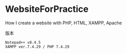 # WebsiteForPractice
How I create a website with PHP, HTML, XAMPP, Apache

版本
```
Notepad++ v8.4.5  
XAMPP ver.7.4.29 / PHP 7.4.29
```
